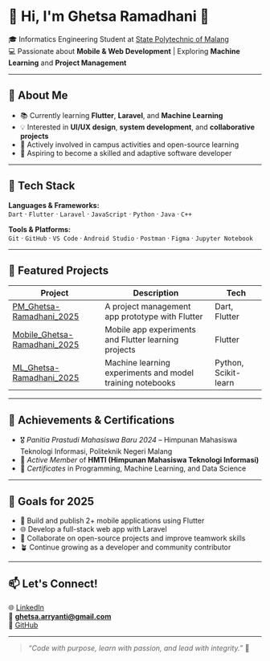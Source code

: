 # 💫 Hi, I'm Ghetsa Ramadhani 👋  
🎓 Informatics Engineering Student at [State Polytechnic of Malang](https://www.polinema.ac.id)  
💻 Passionate about **Mobile & Web Development** | Exploring **Machine Learning** and **Project Management**  

---

## 🌱 About Me
- 📚 Currently learning **Flutter**, **Laravel**, and **Machine Learning**  
- 💡 Interested in **UI/UX design**, **system development**, and **collaborative projects**  
- 🚀 Actively involved in campus activities and open-source learning  
- 🎯 Aspiring to become a skilled and adaptive software developer  

---

## 🧠 Tech Stack
**Languages & Frameworks:**  
`Dart` · `Flutter` · `Laravel` · `JavaScript` · `Python` · `Java` · `C++`

**Tools & Platforms:**  
`Git` · `GitHub` · `VS Code` · `Android Studio` · `Postman` · `Figma` · `Jupyter Notebook`  

---

## 📂 Featured Projects
| Project | Description | Tech |
|----------|--------------|------|
| [PM_Ghetsa-Ramadhani_2025](https://github.com/Ghetsa/PM_Ghetsa-Ramadhani_2025) | A project management app prototype with Flutter | Dart, Flutter |
| [Mobile_Ghetsa-Ramadhani_2025](https://github.com/Ghetsa/Mobile_Ghetsa-Ramadhani_2025) | Mobile app experiments and Flutter learning projects | Flutter |
| [ML_Ghetsa-Ramadhani_2025](https://github.com/Ghetsa/ML_Ghetsa-Ramadhani_2025) | Machine learning experiments and model training notebooks | Python, Scikit-learn |

---

## 🏅 Achievements & Certifications
- 🎖️ *Panitia Prastudi Mahasiswa Baru 2024* – Himpunan Mahasiswa Teknologi Informasi, Politeknik Negeri Malang  
- 💬 *Active Member* of **HMTI (Himpunan Mahasiswa Teknologi Informasi)**  
- 📜 *Certificates* in Programming, Machine Learning, and Data Science  

---

## 🌟 Goals for 2025
- 📱 Build and publish 2+ mobile applications using Flutter  
- 🌐 Develop a full-stack web app with Laravel  
- 💬 Collaborate on open-source projects and improve teamwork skills  
- 🪴 Continue growing as a developer and community contributor  

---

## 📫 Let's Connect!
🌐 [LinkedIn](https://www.linkedin.com/in/ghetsa-ramadhani-riska-arryanti-6b261b2a2/)  
📧 **ghetsa.arryanti@gmail.com**  
🐙 [GitHub](https://github.com/Ghetsa)  

---

> *“Code with purpose, learn with passion, and lead with integrity.”* 💫
